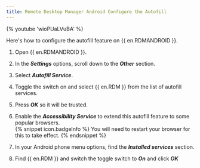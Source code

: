 ```yaml
---
title: Remote Desktop Manager Android Configure the Autofill
---
```

{% youtube 'wioPUaLVuBA' %}

Here's how to configure the autofill feature on {{ en.RDMANDROID }}.

1. Open {{ en.RDMANDROID }}.
1. In the ***Settings*** options, scroll down to the ***Other*** section.
1. Select ***Autofill Service***.
1. Toggle the switch on and select {{ en.RDM }} from the list of autofill services.
1. Press ***OK*** so it will be trusted.
1. Enable the ***Accessibility Service*** to extend this autofill feature to some popular browsers.  
{% snippet icon.badgeInfo %}
You will need to restart your browser for this to take effect.
{% endsnippet %}

7. In your Android phone menu options, find the ***Installed services*** section.
1. Find {{ en.RDM }} and switch the toggle switch to ***On*** and click ***OK***
